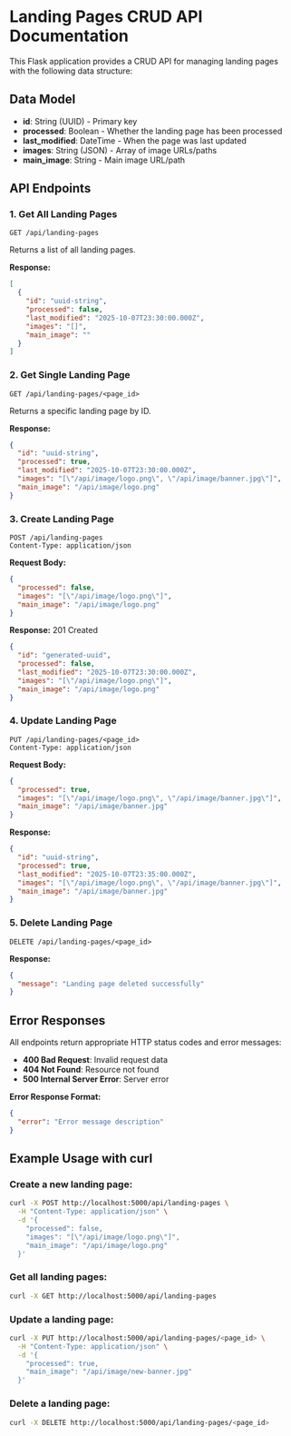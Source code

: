 # Landing Pages CRUD API Documentation

This Flask application provides a CRUD API for managing landing pages with the following data structure:

## Data Model

- **id**: String (UUID) - Primary key
- **processed**: Boolean - Whether the landing page has been processed
- **last_modified**: DateTime - When the page was last updated
- **images**: String (JSON) - Array of image URLs/paths
- **main_image**: String - Main image URL/path

## API Endpoints

### 1. Get All Landing Pages
```
GET /api/landing-pages
```
Returns a list of all landing pages.

**Response:**
```json
[
  {
    "id": "uuid-string",
    "processed": false,
    "last_modified": "2025-10-07T23:30:00.000Z",
    "images": "[]",
    "main_image": ""
  }
]
```

### 2. Get Single Landing Page
```
GET /api/landing-pages/<page_id>
```
Returns a specific landing page by ID.

**Response:**
```json
{
  "id": "uuid-string",
  "processed": true,
  "last_modified": "2025-10-07T23:30:00.000Z",
  "images": "[\"/api/image/logo.png\", \"/api/image/banner.jpg\"]",
  "main_image": "/api/image/logo.png"
}
```

### 3. Create Landing Page
```
POST /api/landing-pages
Content-Type: application/json
```

**Request Body:**
```json
{
  "processed": false,
  "images": "[\"/api/image/logo.png\"]",
  "main_image": "/api/image/logo.png"
}
```

**Response:** 201 Created
```json
{
  "id": "generated-uuid",
  "processed": false,
  "last_modified": "2025-10-07T23:30:00.000Z",
  "images": "[\"/api/image/logo.png\"]",
  "main_image": "/api/image/logo.png"
}
```

### 4. Update Landing Page
```
PUT /api/landing-pages/<page_id>
Content-Type: application/json
```

**Request Body:**
```json
{
  "processed": true,
  "images": "[\"/api/image/logo.png\", \"/api/image/banner.jpg\"]",
  "main_image": "/api/image/banner.jpg"
}
```

**Response:**
```json
{
  "id": "uuid-string",
  "processed": true,
  "last_modified": "2025-10-07T23:35:00.000Z",
  "images": "[\"/api/image/logo.png\", \"/api/image/banner.jpg\"]",
  "main_image": "/api/image/banner.jpg"
}
```

### 5. Delete Landing Page
```
DELETE /api/landing-pages/<page_id>
```

**Response:**
```json
{
  "message": "Landing page deleted successfully"
}
```

## Error Responses

All endpoints return appropriate HTTP status codes and error messages:

- **400 Bad Request**: Invalid request data
- **404 Not Found**: Resource not found
- **500 Internal Server Error**: Server error

**Error Response Format:**
```json
{
  "error": "Error message description"
}
```

## Example Usage with curl

### Create a new landing page:
```bash
curl -X POST http://localhost:5000/api/landing-pages \
  -H "Content-Type: application/json" \
  -d '{
    "processed": false,
    "images": "[\"/api/image/logo.png\"]",
    "main_image": "/api/image/logo.png"
  }'
```

### Get all landing pages:
```bash
curl -X GET http://localhost:5000/api/landing-pages
```

### Update a landing page:
```bash
curl -X PUT http://localhost:5000/api/landing-pages/<page_id> \
  -H "Content-Type: application/json" \
  -d '{
    "processed": true,
    "main_image": "/api/image/new-banner.jpg"
  }'
```

### Delete a landing page:
```bash
curl -X DELETE http://localhost:5000/api/landing-pages/<page_id>
```
